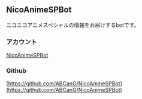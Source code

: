 NicoAnimeSPBot
----

ニコニコアニメスペシャルの情報をお届けするbotです。

### アカウント
[NicoAnimeSPBot](https://twitter.com/NicoAnimeSPBot)

### Github
[https://github.com/ABCanG/NicoAnimeSPBot](https://github.com/ABCanG/NicoAnimeSPBot)
